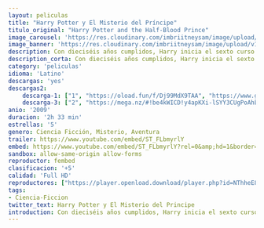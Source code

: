 ```yaml
---
layout: peliculas
title: "Harry Potter y El Misterio del Príncipe"
titulo_original: "Harry Potter and the Half-Blood Prince"
image_carousel: 'https://res.cloudinary.com/imbriitneysam/image/upload/v1542939934/misterio-poster-min.jpg'
image_banner: 'https://res.cloudinary.com/imbriitneysam/image/upload/v1542939939/misterio-banner-min.jpg'
description: Con dieciséis años cumplidos, Harry inicia el sexto curso en Hogwarts en medio de terribles acontecimientos que asolan Inglaterra. Elegido capitán del equipo de Quidditch, los entrenamientos, los exámenes y las chicas ocupan todo su tiempo, pero la tranquilidad dura poco. A pesar de los férreos controles de seguridad que protegen la escuela, dos alumnos son brutalmente atacados. Dumbledore sabe que se acerca el momento, anunciado por la Profecía, en que Harry y Voldemort se enfrentarán a muerte. El anciano director pedirá ayuda a Harry y juntos emprenderán un peligroso viaje. Para debilitar al enemigo, el joven mago cuenta con la ayuda de un viejo libro de pociones perteneciente a un misterioso personaje que se hace llamar el Príncipe Mestizo.
description_corta: Con dieciséis años cumplidos, Harry inicia el sexto curso en Hogwarts en medio de terribles acontecimientos que asolan Inglaterra. Elegido capitán del equipo de Quidditch, los entrenamientos, los exámenes y las chicas ocupan todo su...
category: 'peliculas'
idioma: 'Latino'
descargas: 'yes'
descargas2:
    descarga-1: ["1", "https://oload.fun/f/Dj99MdX9TAA", "https://www.google.com/s2/favicons?domain=openload.co","OpenLoad","https://res.cloudinary.com/imbriitneysam/image/upload/v1541473684/mexico.png", "Latino", "Full HD"]
    descarga-3: ["2", "https://mega.nz/#!be4kWICD!y4apKXi-lSYY3CUgPoAhLo-YneLZc1yClI1ZY606ZdM", "https://www.google.com/s2/favicons?domain=mega.nz","Mega","https://res.cloudinary.com/imbriitneysam/image/upload/v1541473684/mexico.png", "Latino", "Full HD"]
anio: '2009'
duracion: '2h 33 min'
estrellas: '5'
genero: Ciencia Ficción, Misterio, Aventura
trailer: https://www.youtube.com/embed/ST_FLbmyrlY
embed: https://www.youtube.com/embed/ST_FLbmyrlY?rel=0&amp;hd=1&border=0&wmode=opaque&enablejsapi=1&modestbranding=1&controls=1&showinfo=1
sandbox: allow-same-origin allow-forms
reproductor: fembed
clasificacion: '+5'
calidad: 'Full HD'
reproductores: ["https://player.openload.download/player.php?id=NThheE8vVlFPWUVQaGo2Y0JxclF0dmR5ZVJTK0l5UUFOQ1kxRTd2TndrVWcrWm9ZVUNkekRqN1FlRFVURzlXZzhDY1FleE1ldTNqSG9xVnJmbUN3R1E9PQ","https://tutumeme.net/embed/player.php?u=bXQ3ajJOaW1wcFRGcEs2VW5XRGExTlRPMytmUnc3bHVwcWhoenVIUjI5SHF5TlNwc0taaG1jN2gwZHZSNTlIRHVhV2tZWitkNUtDVDNOL1ZvYW1rYjJObG5hVT0","https://player.openplay.vip/player.php?id=NDUxNQ","https://tutumeme.net/embed/player.php?u=bXQ3ajJOaW1wcFRGcEs2VW5XRGExTlRPMytmUnc3bHVwcWhoenVIUjI5SHF5TlNwc0taaG1jN2gwZHZSNTlIRHVhV2tZWitkNUtDVDNOL1ZvYW1rYjJObG5hYz0","https://tutumeme.net/embed/player.php?u=bXQ3ajJOaW1wcFRGcEs2VW5XRGExTlRPMytmUnc3bHVwcWhoenVIUjI5SHF5TlNwc0taaG1jN2gwZHZSNTlIRHVhV2tZWitkNUtDVDNOL1ZvYW1rYjJObG5xUT0","https://api.cuevana3.io/olpremium/gd.php?file=ek5lbm9xYWNrS0xNejZabVlkSFIyTkxQb3BPWDB0UFkwY3lvbjJIRjBPQ1QwNStUck1mVG9kVExvM0djeHA3VnFybXRscUdvMWRXNHRZbU1lYXVUeDg2cGpKVmp4cXpBejYxcGpHWFNyc0tzeTJpQW9ieXJ6ZEdVcll5Z202UFh2TEduaDRtb3A5WGV1WUdXaU1xN3h0N09xNU9kcjVUV2w3R0Zsb3E0dHNYTm02bU1uN0NUeUtlY3FvZDd6ZHZIck5LcmhJaVcyOGlXbklDVmlLeXh5TStvYklLRWlNbmYxOG1ZYjZ6SDFBPT0","https://www.zembed.to/public/dist/asteroid.html?id=331d1b48ea378c70507bfd6e037594a2&title=Harry%20Potter%20and%20the%20Half-Blood%20Prince"]
tags:
- Ciencia-Ficcion
twitter_text: Harry Potter y El Misterio del Principe
introduction: Con dieciséis años cumplidos, Harry inicia el sexto curso en Hogwarts en medio de terribles acontecimientos que asolan Inglaterra. Elegido capitán del equipo de Quidditch, los entrenamientos, los exámenes y las chicas ocupan todo su..
---
```












